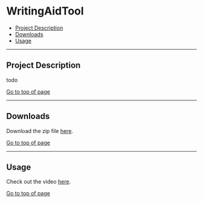 # WritingAidTool

 * [Project Description](#project-description)
 * [Downloads](#downloads)
 * [Usage](#usage)

----

## Project Description

todo

[Go to top of page](#WritingAidTool)

----

## Downloads

Download the zip file [here](https://github.com/danahawwash/WritingAidTool/releases/tag/1.0.0).

[Go to top of page](#WritingAidTool)

----

## Usage
Check out the video [here](https://www.youtube.com/watch?v=T7HbbCD0sxI).

[Go to top of page](#WritingAidTool)

